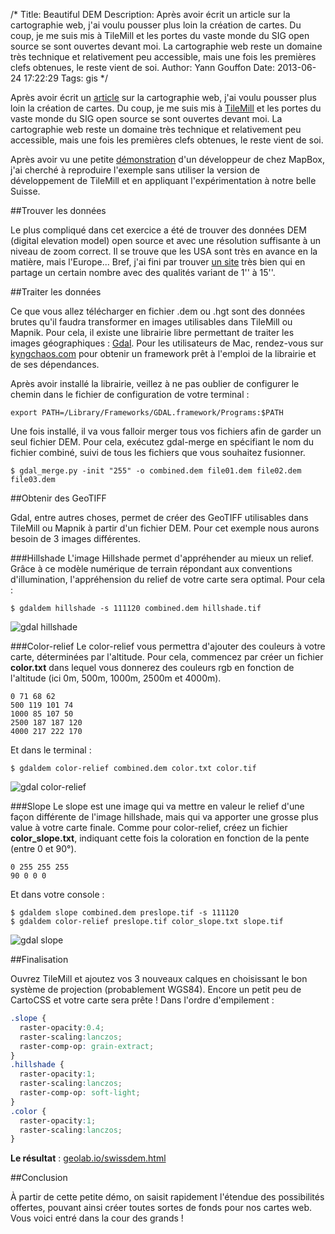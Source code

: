 /*
Title: Beautiful DEM
Description: Après avoir écrit un article sur la cartographie web, j'ai voulu pousser plus loin la création de cartes. Du coup, je me suis mis à TileMill et les portes du vaste monde du SIG open source se sont ouvertes devant moi. La cartographie web reste un domaine très technique et relativement peu accessible, mais une fois les premières clefs obtenues, le reste vient de soi.
Author: Yann Gouffon
Date: 2013-06-24 17:22:29
Tags: gis
*/

Après avoir écrit un [article](http://antistatique.net/blog/2013/04/05/devenez-un-maitre-cartographe/) sur la cartographie web, j'ai voulu pousser plus loin la création de cartes. Du coup, je me suis mis à [TileMill](http://www.mapbox.com/tilemill/) et les portes du vaste monde du SIG open source se sont ouvertes devant moi. La cartographie web reste un domaine très technique et relativement peu accessible, mais une fois les premières clefs obtenues, le reste vient de soi.

Après avoir vu une petite [démonstration](http://www.mapbox.com/blog/tilemill-raster-colorizer/) d'un développeur de chez MapBox, j'ai cherché à reproduire l'exemple sans utiliser la version de développement de TileMill et en appliquant l'expérimentation à notre belle Suisse.

##Trouver les données

Le plus compliqué dans cet exercice a été de trouver des données DEM (digital elevation model) open source et avec une résolution suffisante à un niveau de zoom correct. Il se trouve que les USA sont très en avance en la matière, mais l'Europe... Bref, j'ai fini par trouver [un site](http://www.viewfinderpanoramas.org/dem3.html) très bien qui en partage un certain nombre avec des qualités variant de 1'' à 15''.

##Traiter les données

Ce que vous allez télécharger en fichier .dem ou .hgt sont des données brutes qu'il faudra transformer en images utilisables dans TileMill ou Mapnik. Pour cela, il existe une librairie libre permettant de traiter les images géographiques : [Gdal](http://www.gdal.org/index.html). Pour les utilisateurs de Mac, rendez-vous sur [kyngchaos.com](http://www.kyngchaos.com/software:frameworks) pour obtenir un framework prêt à l'emploi de la librairie et de ses dépendances.

Après avoir installé la librairie, veillez à ne pas oublier de configurer le chemin dans le fichier de configuration de votre terminal :
```shell
export PATH=/Library/Frameworks/GDAL.framework/Programs:$PATH
```

Une fois installé, il va vous falloir merger tous vos fichiers afin de garder un seul fichier DEM. Pour cela, exécutez gdal-merge en spécifiant le nom du fichier combiné, suivi de tous les fichiers que vous souhaitez fusionner.
```shell
$ gdal_merge.py -init "255" -o combined.dem file01.dem file02.dem file03.dem
```

##Obtenir des GeoTIFF

Gdal, entre autres choses, permet de créer des GeoTIFF utilisables dans TileMill ou Mapnik à partir d'un fichier DEM. Pour cet exemple nous aurons besoin de 3 images différentes.

###Hillshade
L'image Hillshade permet d'appréhender au mieux un relief. Grâce à ce modèle numérique de terrain répondant aux conventions d'illumination, l'appréhension du relief de votre carte sera optimal. Pour cela :
```shell
$ gdaldem hillshade -s 111120 combined.dem hillshade.tif
```

![gdal hillshade](http://staging.yago.io/content/images/alps-hillshade.jpg)

###Color-relief
Le color-relief vous permettra d'ajouter des couleurs à votre carte, déterminées par l'altitude. Pour cela, commencez par créer un fichier **color.txt** dans lequel vous donnerez des couleurs rgb en fonction de l'altitude (ici 0m, 500m, 1000m, 2500m et 4000m).
```plain
0 71 68 62
500 119 101 74 
1000 85 107 50 
2500 187 187 120 
4000 217 222 170 
```

Et dans le terminal :
```shell
$ gdaldem color-relief combined.dem color.txt color.tif
```

![gdal color-relief](http://staging.yago.io/content/images/alps-color.jpg)

###Slope
Le slope est une image qui va mettre en valeur le relief d'une façon différente de l'image hillshade, mais qui va apporter une grosse plus value à votre carte finale. Comme pour color-relief, créez un fichier **color_slope.txt**, indiquant cette fois la coloration en fonction de la pente (entre 0 et 90°).
```shell
0 255 255 255
90 0 0 0
```

Et dans votre console :
```shell
$ gdaldem slope combined.dem preslope.tif -s 111120
$ gdaldem color-relief preslope.tif color_slope.txt slope.tif
```

![gdal slope](http://staging.yago.io/content/images/alps-slope.jpg)

##Finalisation

Ouvrez TileMill et ajoutez vos 3 nouveaux calques en choisissant le bon système de projection (probablement WGS84). Encore un petit peu de CartoCSS et votre carte sera prête ! Dans l'ordre d'empilement :
```css
.slope {
  raster-opacity:0.4;
  raster-scaling:lanczos;
  raster-comp-op: grain-extract;
}
.hillshade {
  raster-opacity:1;
  raster-scaling:lanczos;
  raster-comp-op: soft-light;
}
.color {
  raster-opacity:1;
  raster-scaling:lanczos;
}
```

**Le résultat** : [geolab.io/swissdem.html](http://geolab.io/swissdem.html)

##Conclusion

À partir de cette petite démo, on saisit rapidement l'étendue des possibilités offertes, pouvant ainsi créer toutes sortes de fonds pour nos cartes web. Vous voici entré dans la cour des grands !
